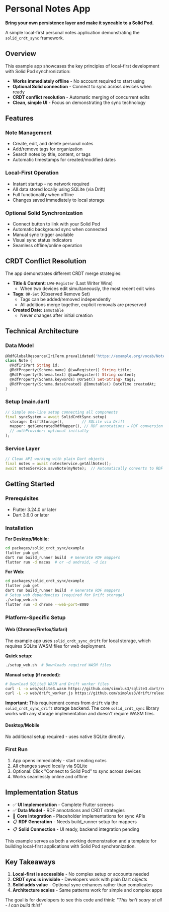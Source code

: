 # Personal Notes App

**Bring your own persistence layer and make it syncable to a Solid Pod.**

A simple local-first personal notes application demonstrating the `solid_crdt_sync` framework.

## Overview

This example app showcases the key principles of local-first development with Solid Pod synchronization:

- **Works immediately offline** - No account required to start using
- **Optional Solid connection** - Connect to sync across devices when ready
- **CRDT conflict resolution** - Automatic merging of concurrent edits
- **Clean, simple UI** - Focus on demonstrating the sync technology

## Features

### Note Management
- Create, edit, and delete personal notes
- Add/remove tags for organization 
- Search notes by title, content, or tags
- Automatic timestamps for created/modified dates

### Local-First Operation
- Instant startup - no network required
- All data stored locally using SQLite (via Drift)
- Full functionality when offline
- Changes saved immediately to local storage

### Optional Solid Synchronization
- Connect button to link with your Solid Pod
- Automatic background sync when connected
- Manual sync trigger available
- Visual sync status indicators
- Seamless offline/online operation

## CRDT Conflict Resolution

The app demonstrates different CRDT merge strategies:

- **Title & Content**: `LWW-Register` (Last Writer Wins)
  - When two devices edit simultaneously, the most recent edit wins
- **Tags**: `OR-Set` (Observed Remove Set)  
  - Tags can be added/removed independently
  - All additions merge together, explicit removals are preserved
- **Created Date**: `Immutable`
  - Never changes after initial creation

## Technical Architecture

### Data Model
```dart
@RdfGlobalResource(IriTerm.prevalidated('https://example.org/vocab/Note'), IriStrategy())
class Note {
  @RdfIriPart String id;
  @RdfProperty(Schema.name) @LwwRegister() String title;
  @RdfProperty(Schema.text) @LwwRegister() String content;  
  @RdfProperty(Schema.keywords) @OrSet() Set<String> tags;
  @RdfProperty(Schema.dateCreated) @Immutable() DateTime createdAt;
}
```

### Setup (main.dart)
```dart
// Simple one-line setup connecting all components
final syncSystem = await SolidCrdtSync.setup(
  storage: DriftStorage(),        // SQLite via Drift
  mapper: getGeneratedRdfMapper(), // RDF annotations → RDF conversion
  // authProvider: optional initially
);
```

### Service Layer
```dart
// Clean API working with plain Dart objects
final notes = await notesService.getAllNotes();
await notesService.saveNote(myNote);  // Automatically converts to RDF + syncs
```

## Getting Started

### Prerequisites
- Flutter 3.24.0 or later
- Dart 3.6.0 or later

### Installation

**For Desktop/Mobile:**
```bash
cd packages/solid_crdt_sync/example
flutter pub get
dart run build_runner build  # Generate RDF mappers
flutter run -d macos  # or -d android, -d ios
```

**For Web:**
```bash
cd packages/solid_crdt_sync/example
flutter pub get
dart run build_runner build  # Generate RDF mappers
# Setup web dependencies (required for Drift storage)
./setup_web.sh
flutter run -d chrome --web-port=8080
```

### Platform-Specific Setup

#### Web (Chrome/Firefox/Safari)
The example app uses `solid_crdt_sync_drift` for local storage, which requires SQLite WASM files for web deployment.

**Quick setup:**
```bash
./setup_web.sh  # Downloads required WASM files
```

**Manual setup (if needed):**
```bash
# Download SQLite3 WASM and Drift worker files
curl -L -o web/sqlite3.wasm https://github.com/simolus3/sqlite3.dart/releases/latest/download/sqlite3.wasm
curl -L -o web/drift_worker.js https://github.com/simolus3/drift/releases/latest/download/drift_worker.js
```

**Important:** This requirement comes from `drift` via the `solid_crdt_sync_drift` storage backend. The core `solid_crdt_sync` library works with any storage implementation and doesn't require WASM files.

#### Desktop/Mobile
No additional setup required - uses native SQLite directly.

### First Run
1. App opens immediately - start creating notes
2. All changes saved locally via SQLite
3. Optional: Click "Connect to Solid Pod" to sync across devices
4. Works seamlessly online and offline

## Implementation Status

- ✅ **UI Implementation** - Complete Flutter screens
- ✅ **Data Model** - RDF annotations and CRDT strategies  
- 🚧 **Core Integration** - Placeholder implementations for sync APIs
- 📋 **RDF Generation** - Needs build_runner setup for mappers
- 📋 **Solid Connection** - UI ready, backend integration pending

This example serves as both a working demonstration and a template for building local-first applications with Solid Pod synchronization.

## Key Takeaways

1. **Local-first is accessible** - No complex setup or accounts needed
2. **CRDT sync is invisible** - Developers work with plain Dart objects  
3. **Solid adds value** - Optional sync enhances rather than complicates
4. **Architecture scales** - Same patterns work for simple and complex apps

The goal is for developers to see this code and think: *"This isn't scary at all - I can build this!"*